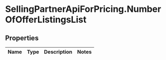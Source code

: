 # SellingPartnerApiForPricing.NumberOfOfferListingsList

## Properties
Name | Type | Description | Notes
------------ | ------------- | ------------- | -------------
